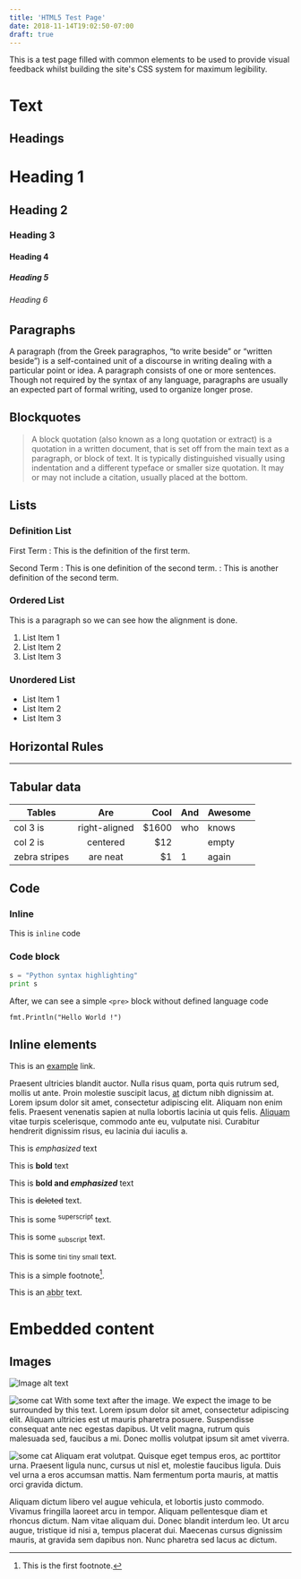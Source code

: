 ```yaml
---
title: 'HTML5 Test Page'
date: 2018-11-14T19:02:50-07:00
draft: true
---
```


This is a test page filled with common elements to be used to provide visual feedback
whilst building the site's CSS system for maximum legibility.

# Text

## Headings

# Heading 1
## Heading 2
### Heading 3
#### Heading 4
##### Heading 5
###### Heading 6

## Paragraphs

A paragraph (from the Greek paragraphos, “to write beside” or “written beside”) is a self-contained unit of a discourse in writing dealing with a particular point or idea. A paragraph consists of one or more sentences. Though not required by the syntax of any language, paragraphs are usually an expected part of formal writing, used to organize longer prose.

## Blockquotes

> A block quotation (also known as a long quotation or extract) is a quotation in a written document, that is set off from the main text as a paragraph, or block of text.
> It is typically distinguished visually using indentation and a different typeface or smaller size quotation. It may or may not include a citation, usually placed at the bottom.

## Lists

### Definition List

First Term
: This is the definition of the first term.

Second Term
: This is one definition of the second term.
: This is another definition of the second term.

### Ordered List

This is a paragraph so we can see how the alignment is done.

 1. List Item 1
 2. List Item 2
 3. List Item 3


### Unordered List

 * List Item 1
 * List Item 2
 * List Item 3

## Horizontal Rules

---

## Tabular data

| Tables        |      Are      |  Cool | And | Awesome |
| ------------- | :-----------: | ----: | --- | ------- |
| col 3 is      | right-aligned | $1600 | who | knows   |
| col 2 is      |   centered    |   $12 |     | empty   |
| zebra stripes |   are neat    |    $1 | 1   | again   |

## Code

### Inline

This is `inline` code

### Code block

```python
s = "Python syntax highlighting"
print s
```

After, we can see a simple `<pre>` block without defined language code

    fmt.Println("Hello World !")

## Inline elements

This is an [example](https://example.com) link.

Praesent ultricies blandit auctor. Nulla risus quam, porta quis rutrum sed, mollis ut ante. Proin molestie suscipit lacus, [at](https://example.com) dictum nibh dignissim at. Lorem ipsum dolor sit amet, consectetur adipiscing elit. Aliquam non enim felis. Praesent venenatis sapien at nulla lobortis lacinia ut quis felis. [Aliquam](https://example.com) vitae turpis scelerisque, commodo ante eu, vulputate nisi. Curabitur hendrerit dignissim risus, eu lacinia dui iaculis a.

This is *emphasized* text

This is **bold** text

This is **bold and _emphasized_** text

This is ~~deleted~~ text.

This is some <sup>superscript</sup> text.

This is some <sub>subscript</sub> text.

This is some <small>tini tiny small</small> text.

This is a simple footnote[^1].

This is an <abbr title="abbreviation">abbr</abbr> text.

[^1]: This is the first footnote.

# Embedded content

## Images

![Image alt text](https://placekitten.com/480/480 "Some image caption")

<img alt="some cat" src="https://placekitten.com/120/120" class="float-right">
With some text after the image. We expect the image to be surrounded by
this text. Lorem ipsum dolor sit amet, consectetur adipiscing elit.
Aliquam ultricies est ut mauris pharetra posuere. Suspendisse consequat
ante nec egestas dapibus. Ut velit magna, rutrum quis malesuada sed,
faucibus a mi. Donec mollis volutpat ipsum sit amet viverra.

<img alt="some cat" src="https://placekitten.com/120/120" class="float-left"> Aliquam erat volutpat. Quisque eget tempus eros, ac porttitor urna. Praesent ligula nunc, cursus ut nisl et, molestie faucibus ligula. Duis vel urna a eros accumsan mattis. Nam fermentum porta mauris, at mattis orci gravida dictum.

Aliquam dictum libero vel augue vehicula, et lobortis justo commodo. Vivamus fringilla laoreet arcu in tempor. Aliquam pellentesque diam et rhoncus dictum. Nam vitae aliquam dui. Donec blandit interdum leo. Ut arcu augue, tristique id nisi a, tempus placerat dui. Maecenas cursus dignissim mauris, at gravida sem dapibus non. Nunc pharetra sed lacus ac dictum.

<div class="clearfix"></div>
